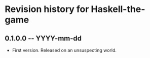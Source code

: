 # Revision history for Haskell-the-game

## 0.1.0.0 -- YYYY-mm-dd

* First version. Released on an unsuspecting world.
